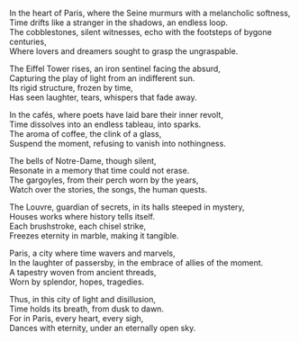 In the heart of Paris, where the Seine murmurs with a melancholic softness,  
Time drifts like a stranger in the shadows, an endless loop.  
The cobblestones, silent witnesses, echo with the footsteps of bygone centuries,  
Where lovers and dreamers sought to grasp the ungraspable.

The Eiffel Tower rises, an iron sentinel facing the absurd,  
Capturing the play of light from an indifferent sun.  
Its rigid structure, frozen by time,  
Has seen laughter, tears, whispers that fade away.

In the cafés, where poets have laid bare their inner revolt,  
Time dissolves into an endless tableau, into sparks.  
The aroma of coffee, the clink of a glass,  
Suspend the moment, refusing to vanish into nothingness.

The bells of Notre-Dame, though silent,  
Resonate in a memory that time could not erase.  
The gargoyles, from their perch worn by the years,  
Watch over the stories, the songs, the human quests.

The Louvre, guardian of secrets, in its halls steeped in mystery,  
Houses works where history tells itself.  
Each brushstroke, each chisel strike,  
Freezes eternity in marble, making it tangible.

Paris, a city where time wavers and marvels,  
In the laughter of passersby, in the embrace of allies of the moment.  
A tapestry woven from ancient threads,  
Worn by splendor, hopes, tragedies.

Thus, in this city of light and disillusion,  
Time holds its breath, from dusk to dawn.  
For in Paris, every heart, every sigh,  
Dances with eternity, under an eternally open sky.